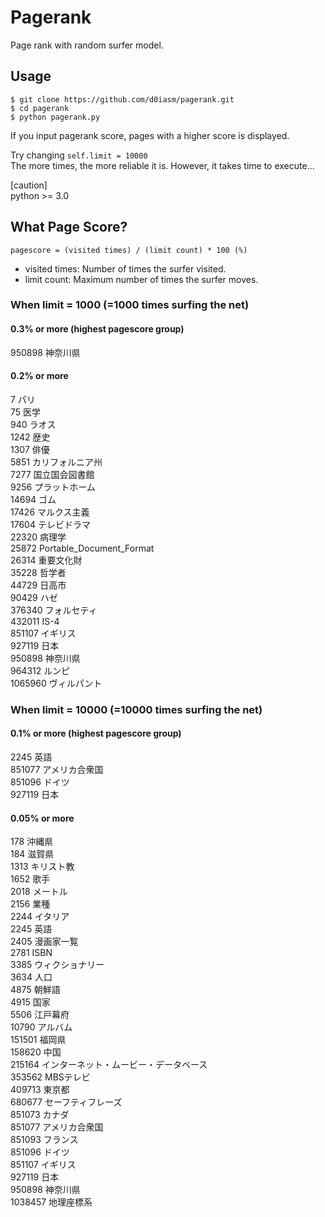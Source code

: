 # Pagerank
Page rank with random surfer model.

## Usage
```
$ git clone https://github.com/d0iasm/pagerank.git
$ cd pagerank
$ python pagerank.py
```
If you input pagerank score, pages with a higher score is displayed.

Try changing ``self.limit = 10000``  
The more times, the more reliable it is. However, it takes time to execute...

[caution]  
python >= 3.0

## What Page Score?
``pagescore = (visited times) / (limit count) * 100 (%)``
- visited times: Number of times the surfer visited.
- limit count: Maximum number of times the surfer moves.

### When limit = 1000 (=1000 times surfing the net)
#### 0.3% or more (highest pagescore group)
950898	神奈川県

#### 0.2% or more
7	パリ  
75	医学  
940	ラオス  
1242	歴史  
1307	俳優  
5851	カリフォルニア州  
7277	国立国会図書館  
9256	プラットホーム  
14694	ゴム  
17426	マルクス主義  
17604	テレビドラマ  
22320	病理学  
25872	Portable_Document_Format  
26314	重要文化財  
35228	哲学者  
44729	日高市  
90429	ハゼ  
376340	フォルセティ  
432011	IS-4  
851107	イギリス  
927119	日本  
950898	神奈川県  
964312	ルンピ  
1065960	ヴィルパント  

### When limit = 10000 (=10000 times surfing the net)
#### 0.1% or more (highest pagescore group)
2245	英語  
851077	アメリカ合衆国  
851096	ドイツ  
927119	日本  

#### 0.05% or more
178	沖縄県  
184	滋賀県  
1313	キリスト教  
1652	歌手  
2018	メートル  
2156	業種  
2244	イタリア  
2245	英語  
2405	漫画家一覧  
2781	ISBN  
3385	ウィクショナリー  
3634	人口  
4875	朝鮮語  
4915	国家  
5506	江戸幕府  
10790	アルバム  
151501	福岡県  
158620	中国  
215164	インターネット・ムービー・データベース  
353562	MBSテレビ  
409713	東京都  
680677	セーフティフレーズ  
851073	カナダ  
851077	アメリカ合衆国  
851093	フランス  
851096	ドイツ  
851107	イギリス  
927119	日本  
950898	神奈川県  
1038457	地理座標系  


